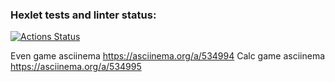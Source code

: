 ### Hexlet tests and linter status:
[![Actions Status](https://github.com/minchenkors/python-project-49/workflows/hexlet-check/badge.svg)](https://github.com/minchenkors/python-project-49/actions)

Even game asciinema https://asciinema.org/a/534994
Calc game asciinema https://asciinema.org/a/534995